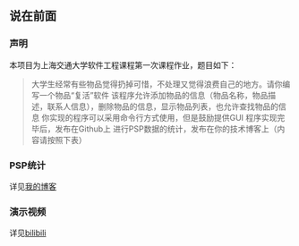 说在前面
-
### 声明
本项目为上海交通大学软件工程课程第一次课程作业，题目如下：
>大学生经常有些物品觉得扔掉可惜，不处理又觉得浪费自己的地方。请你编写一个物品“复活”软件
>该程序允许添加物品的信息（物品名称，物品描述，联系人信息），删除物品的信息，显示物品列表，也允许查找物品的信息
>你实现的程序可以采用命令行方式使用，但是鼓励提供GUI
>程序实现完毕后，发布在Github上
>进行PSP数据的统计，发布在你的技术博客上（内容请按照下表）

### PSP统计
详见[我的博客](https://www.cnblogs.com/KoJail/p/18450572)

### 演示视频
详见[bilibili](https://www.bilibili.com/video/BV1Qu1mY3EQd/)